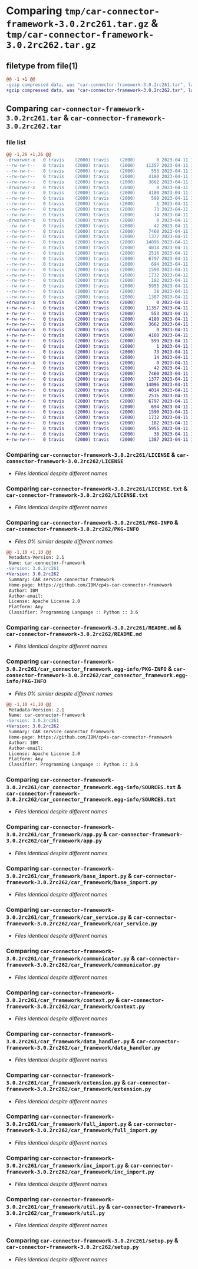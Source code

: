 # Comparing `tmp/car-connector-framework-3.0.2rc261.tar.gz` & `tmp/car-connector-framework-3.0.2rc262.tar.gz`

## filetype from file(1)

```diff
@@ -1 +1 @@
-gzip compressed data, was "car-connector-framework-3.0.2rc261.tar", last modified: Tue Apr 11 12:27:37 2023, max compression
+gzip compressed data, was "car-connector-framework-3.0.2rc262.tar", last modified: Tue Apr 11 12:27:40 2023, max compression
```

## Comparing `car-connector-framework-3.0.2rc261.tar` & `car-connector-framework-3.0.2rc262.tar`

### file list

```diff
@@ -1,26 +1,26 @@
-drwxrwxr-x   0 travis    (2000) travis    (2000)        0 2023-04-11 12:27:37.667652 car-connector-framework-3.0.2rc261/
--rw-rw-r--   0 travis    (2000) travis    (2000)    11357 2023-04-11 12:27:22.000000 car-connector-framework-3.0.2rc261/LICENSE
--rw-rw-r--   0 travis    (2000) travis    (2000)      553 2023-04-11 12:27:22.000000 car-connector-framework-3.0.2rc261/LICENSE.txt
--rw-rw-r--   0 travis    (2000) travis    (2000)     4180 2023-04-11 12:27:37.667652 car-connector-framework-3.0.2rc261/PKG-INFO
--rw-rw-r--   0 travis    (2000) travis    (2000)     3662 2023-04-11 12:27:22.000000 car-connector-framework-3.0.2rc261/README.md
-drwxrwxr-x   0 travis    (2000) travis    (2000)        0 2023-04-11 12:27:37.663654 car-connector-framework-3.0.2rc261/car_connector_framework.egg-info/
--rw-rw-r--   0 travis    (2000) travis    (2000)     4180 2023-04-11 12:27:36.000000 car-connector-framework-3.0.2rc261/car_connector_framework.egg-info/PKG-INFO
--rw-rw-r--   0 travis    (2000) travis    (2000)      599 2023-04-11 12:27:37.000000 car-connector-framework-3.0.2rc261/car_connector_framework.egg-info/SOURCES.txt
--rw-rw-r--   0 travis    (2000) travis    (2000)        1 2023-04-11 12:27:37.000000 car-connector-framework-3.0.2rc261/car_connector_framework.egg-info/dependency_links.txt
--rw-rw-r--   0 travis    (2000) travis    (2000)       73 2023-04-11 12:27:37.000000 car-connector-framework-3.0.2rc261/car_connector_framework.egg-info/requires.txt
--rw-rw-r--   0 travis    (2000) travis    (2000)       14 2023-04-11 12:27:37.000000 car-connector-framework-3.0.2rc261/car_connector_framework.egg-info/top_level.txt
-drwxrwxr-x   0 travis    (2000) travis    (2000)        0 2023-04-11 12:27:37.667652 car-connector-framework-3.0.2rc261/car_framework/
--rw-rw-r--   0 travis    (2000) travis    (2000)       42 2023-04-11 12:27:22.000000 car-connector-framework-3.0.2rc261/car_framework/__init__.py
--rw-rw-r--   0 travis    (2000) travis    (2000)     7460 2023-04-11 12:27:22.000000 car-connector-framework-3.0.2rc261/car_framework/app.py
--rw-rw-r--   0 travis    (2000) travis    (2000)     1377 2023-04-11 12:27:22.000000 car-connector-framework-3.0.2rc261/car_framework/base_import.py
--rw-rw-r--   0 travis    (2000) travis    (2000)    14096 2023-04-11 12:27:22.000000 car-connector-framework-3.0.2rc261/car_framework/car_service.py
--rw-rw-r--   0 travis    (2000) travis    (2000)     4014 2023-04-11 12:27:22.000000 car-connector-framework-3.0.2rc261/car_framework/communicator.py
--rw-rw-r--   0 travis    (2000) travis    (2000)     2516 2023-04-11 12:27:22.000000 car-connector-framework-3.0.2rc261/car_framework/context.py
--rw-rw-r--   0 travis    (2000) travis    (2000)     6797 2023-04-11 12:27:22.000000 car-connector-framework-3.0.2rc261/car_framework/data_handler.py
--rw-rw-r--   0 travis    (2000) travis    (2000)      694 2023-04-11 12:27:22.000000 car-connector-framework-3.0.2rc261/car_framework/extension.py
--rw-rw-r--   0 travis    (2000) travis    (2000)     1590 2023-04-11 12:27:22.000000 car-connector-framework-3.0.2rc261/car_framework/full_import.py
--rw-rw-r--   0 travis    (2000) travis    (2000)     1732 2023-04-11 12:27:22.000000 car-connector-framework-3.0.2rc261/car_framework/inc_import.py
--rw-rw-r--   0 travis    (2000) travis    (2000)      182 2023-04-11 12:27:22.000000 car-connector-framework-3.0.2rc261/car_framework/server_access.py
--rw-rw-r--   0 travis    (2000) travis    (2000)     5955 2023-04-11 12:27:22.000000 car-connector-framework-3.0.2rc261/car_framework/util.py
--rw-rw-r--   0 travis    (2000) travis    (2000)       38 2023-04-11 12:27:37.667652 car-connector-framework-3.0.2rc261/setup.cfg
--rw-rw-r--   0 travis    (2000) travis    (2000)     1387 2023-04-11 12:27:22.000000 car-connector-framework-3.0.2rc261/setup.py
+drwxrwxr-x   0 travis    (2000) travis    (2000)        0 2023-04-11 12:27:40.367299 car-connector-framework-3.0.2rc262/
+-rw-rw-r--   0 travis    (2000) travis    (2000)    11357 2023-04-11 12:27:25.000000 car-connector-framework-3.0.2rc262/LICENSE
+-rw-rw-r--   0 travis    (2000) travis    (2000)      553 2023-04-11 12:27:25.000000 car-connector-framework-3.0.2rc262/LICENSE.txt
+-rw-rw-r--   0 travis    (2000) travis    (2000)     4180 2023-04-11 12:27:40.367299 car-connector-framework-3.0.2rc262/PKG-INFO
+-rw-rw-r--   0 travis    (2000) travis    (2000)     3662 2023-04-11 12:27:25.000000 car-connector-framework-3.0.2rc262/README.md
+drwxrwxr-x   0 travis    (2000) travis    (2000)        0 2023-04-11 12:27:40.363301 car-connector-framework-3.0.2rc262/car_connector_framework.egg-info/
+-rw-rw-r--   0 travis    (2000) travis    (2000)     4180 2023-04-11 12:27:39.000000 car-connector-framework-3.0.2rc262/car_connector_framework.egg-info/PKG-INFO
+-rw-rw-r--   0 travis    (2000) travis    (2000)      599 2023-04-11 12:27:40.000000 car-connector-framework-3.0.2rc262/car_connector_framework.egg-info/SOURCES.txt
+-rw-rw-r--   0 travis    (2000) travis    (2000)        1 2023-04-11 12:27:39.000000 car-connector-framework-3.0.2rc262/car_connector_framework.egg-info/dependency_links.txt
+-rw-rw-r--   0 travis    (2000) travis    (2000)       73 2023-04-11 12:27:40.000000 car-connector-framework-3.0.2rc262/car_connector_framework.egg-info/requires.txt
+-rw-rw-r--   0 travis    (2000) travis    (2000)       14 2023-04-11 12:27:40.000000 car-connector-framework-3.0.2rc262/car_connector_framework.egg-info/top_level.txt
+drwxrwxr-x   0 travis    (2000) travis    (2000)        0 2023-04-11 12:27:40.367299 car-connector-framework-3.0.2rc262/car_framework/
+-rw-rw-r--   0 travis    (2000) travis    (2000)       42 2023-04-11 12:27:25.000000 car-connector-framework-3.0.2rc262/car_framework/__init__.py
+-rw-rw-r--   0 travis    (2000) travis    (2000)     7460 2023-04-11 12:27:25.000000 car-connector-framework-3.0.2rc262/car_framework/app.py
+-rw-rw-r--   0 travis    (2000) travis    (2000)     1377 2023-04-11 12:27:25.000000 car-connector-framework-3.0.2rc262/car_framework/base_import.py
+-rw-rw-r--   0 travis    (2000) travis    (2000)    14096 2023-04-11 12:27:25.000000 car-connector-framework-3.0.2rc262/car_framework/car_service.py
+-rw-rw-r--   0 travis    (2000) travis    (2000)     4014 2023-04-11 12:27:25.000000 car-connector-framework-3.0.2rc262/car_framework/communicator.py
+-rw-rw-r--   0 travis    (2000) travis    (2000)     2516 2023-04-11 12:27:25.000000 car-connector-framework-3.0.2rc262/car_framework/context.py
+-rw-rw-r--   0 travis    (2000) travis    (2000)     6797 2023-04-11 12:27:25.000000 car-connector-framework-3.0.2rc262/car_framework/data_handler.py
+-rw-rw-r--   0 travis    (2000) travis    (2000)      694 2023-04-11 12:27:25.000000 car-connector-framework-3.0.2rc262/car_framework/extension.py
+-rw-rw-r--   0 travis    (2000) travis    (2000)     1590 2023-04-11 12:27:25.000000 car-connector-framework-3.0.2rc262/car_framework/full_import.py
+-rw-rw-r--   0 travis    (2000) travis    (2000)     1732 2023-04-11 12:27:25.000000 car-connector-framework-3.0.2rc262/car_framework/inc_import.py
+-rw-rw-r--   0 travis    (2000) travis    (2000)      182 2023-04-11 12:27:25.000000 car-connector-framework-3.0.2rc262/car_framework/server_access.py
+-rw-rw-r--   0 travis    (2000) travis    (2000)     5955 2023-04-11 12:27:25.000000 car-connector-framework-3.0.2rc262/car_framework/util.py
+-rw-rw-r--   0 travis    (2000) travis    (2000)       38 2023-04-11 12:27:40.367299 car-connector-framework-3.0.2rc262/setup.cfg
+-rw-rw-r--   0 travis    (2000) travis    (2000)     1387 2023-04-11 12:27:25.000000 car-connector-framework-3.0.2rc262/setup.py
```

### Comparing `car-connector-framework-3.0.2rc261/LICENSE` & `car-connector-framework-3.0.2rc262/LICENSE`

 * *Files identical despite different names*

### Comparing `car-connector-framework-3.0.2rc261/LICENSE.txt` & `car-connector-framework-3.0.2rc262/LICENSE.txt`

 * *Files identical despite different names*

### Comparing `car-connector-framework-3.0.2rc261/PKG-INFO` & `car-connector-framework-3.0.2rc262/PKG-INFO`

 * *Files 0% similar despite different names*

```diff
@@ -1,10 +1,10 @@
 Metadata-Version: 2.1
 Name: car-connector-framework
-Version: 3.0.2rc261
+Version: 3.0.2rc262
 Summary: CAR service connector framework
 Home-page: https://github.com/IBM/cp4s-car-connector-framework
 Author: IBM
 Author-email: 
 License: Apache License 2.0
 Platform: Any
 Classifier: Programming Language :: Python :: 3.6
```

### Comparing `car-connector-framework-3.0.2rc261/README.md` & `car-connector-framework-3.0.2rc262/README.md`

 * *Files identical despite different names*

### Comparing `car-connector-framework-3.0.2rc261/car_connector_framework.egg-info/PKG-INFO` & `car-connector-framework-3.0.2rc262/car_connector_framework.egg-info/PKG-INFO`

 * *Files 0% similar despite different names*

```diff
@@ -1,10 +1,10 @@
 Metadata-Version: 2.1
 Name: car-connector-framework
-Version: 3.0.2rc261
+Version: 3.0.2rc262
 Summary: CAR service connector framework
 Home-page: https://github.com/IBM/cp4s-car-connector-framework
 Author: IBM
 Author-email: 
 License: Apache License 2.0
 Platform: Any
 Classifier: Programming Language :: Python :: 3.6
```

### Comparing `car-connector-framework-3.0.2rc261/car_connector_framework.egg-info/SOURCES.txt` & `car-connector-framework-3.0.2rc262/car_connector_framework.egg-info/SOURCES.txt`

 * *Files identical despite different names*

### Comparing `car-connector-framework-3.0.2rc261/car_framework/app.py` & `car-connector-framework-3.0.2rc262/car_framework/app.py`

 * *Files identical despite different names*

### Comparing `car-connector-framework-3.0.2rc261/car_framework/base_import.py` & `car-connector-framework-3.0.2rc262/car_framework/base_import.py`

 * *Files identical despite different names*

### Comparing `car-connector-framework-3.0.2rc261/car_framework/car_service.py` & `car-connector-framework-3.0.2rc262/car_framework/car_service.py`

 * *Files identical despite different names*

### Comparing `car-connector-framework-3.0.2rc261/car_framework/communicator.py` & `car-connector-framework-3.0.2rc262/car_framework/communicator.py`

 * *Files identical despite different names*

### Comparing `car-connector-framework-3.0.2rc261/car_framework/context.py` & `car-connector-framework-3.0.2rc262/car_framework/context.py`

 * *Files identical despite different names*

### Comparing `car-connector-framework-3.0.2rc261/car_framework/data_handler.py` & `car-connector-framework-3.0.2rc262/car_framework/data_handler.py`

 * *Files identical despite different names*

### Comparing `car-connector-framework-3.0.2rc261/car_framework/extension.py` & `car-connector-framework-3.0.2rc262/car_framework/extension.py`

 * *Files identical despite different names*

### Comparing `car-connector-framework-3.0.2rc261/car_framework/full_import.py` & `car-connector-framework-3.0.2rc262/car_framework/full_import.py`

 * *Files identical despite different names*

### Comparing `car-connector-framework-3.0.2rc261/car_framework/inc_import.py` & `car-connector-framework-3.0.2rc262/car_framework/inc_import.py`

 * *Files identical despite different names*

### Comparing `car-connector-framework-3.0.2rc261/car_framework/util.py` & `car-connector-framework-3.0.2rc262/car_framework/util.py`

 * *Files identical despite different names*

### Comparing `car-connector-framework-3.0.2rc261/setup.py` & `car-connector-framework-3.0.2rc262/setup.py`

 * *Files identical despite different names*

